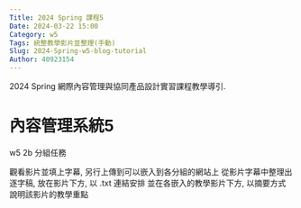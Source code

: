 ```yaml
---
Title: 2024 Spring 課程5
Date: 2024-03-22 15:00
Category: w5
Tags: 統整教學影片並整理(手動)
Slug: 2024-Spring-w5-blog-tutorial
Author: 40923154
---
```


2024 Spring 網際內容管理與協同產品設計實習課程教學導引.

<!-- PELICAN_END_SUMMARY -->

# 內容管理系統5
w5 2b 分組任務

觀看影片並填上字幕, 另行上傳到可以嵌入到各分組的網站上
從影片字幕中整理出逐字稿, 放在影片下方, 以 .txt 連結安排
並在各嵌入的教學影片下方, 以摘要方式說明該影片的教學重點

